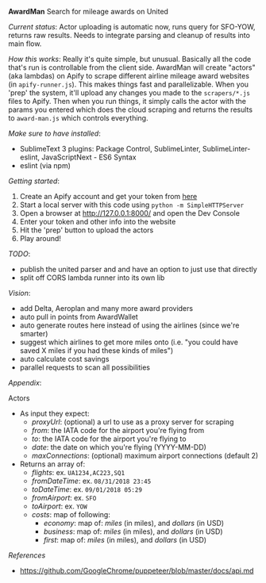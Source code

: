 **AwardMan**
  Search for mileage awards on United

*Current status*:
  Actor uploading is automatic now, runs query for SFO-YOW, returns raw results. Needs to integrate parsing and cleanup of results into main flow.

*How this works*:
  Really it's quite simple, but unusual. Basically all the code that's run is controllable from the client side. AwardMan will create "actors" (aka lambdas) on Apify to scrape different airline mileage award websites (in `apify-runner.js`). This makes things fast and parallelizable. When you 'prep' the system, it'll upload any changes you made to the `scrapers/*.js` files to Apify. Then when you run things, it simply calls the actor with the params you entered which does the cloud scraping and returns the results to `award-man.js` which controls everything.

*Make sure to have installed*:
  - SublimeText 3 plugins:
    Package Control, SublimeLinter, SublimeLinter-eslint, JavaScriptNext - ES6 Syntax
  - eslint (via npm)

*Getting started*:
  1. Create an Apify account and get your token from [here](https://my.apify.com/account#/integrations)
  2. Start a local server with this code using `python -m SimpleHTTPServer`
  3. Open a browser at http://127.0.0.1:8000/ and open the Dev Console
  4. Enter your token and other info into the website
  5. Hit the 'prep' button to upload the actors
  6. Play around!

*TODO*:
  - publish the united parser and and have an option to just use that directly
  - split off CORS lambda runner into its own lib

*Vision*:
  - add Delta, Aeroplan and many more award providers
  - auto pull in points from AwardWallet
  - auto generate routes here instead of using the airlines (since we're smarter)
  - suggest which airlines to get more miles onto (i.e. "you could have saved X miles if you had these kinds of miles")
  - auto calculate cost savings
  - parallel requests to scan all possibilities

*Appendix*:

Actors
  - As input they expect:
    - _proxyUrl_: (optional) a url to use as a proxy server for scraping
    - _from_: the IATA code for the airport you're flying from
    - _to_: the IATA code for the airport you're flying to
    - _date_: the date on which you're flying (YYYY-MM-DD)
    - _maxConnections_: (optional) maximum airport connections (default 2)
  - Returns an array of:
    - _flights_: ex. `UA1234,AC223,SQ1`
    - _fromDateTime_: ex. `08/31/2018 23:45`
    - _toDateTime_: ex. `09/01/2018 05:29`
    - _fromAirport_: ex. `SFO`
    - _toAirport_: ex. `YOW`
    - _costs_: map of following:
      - _economy_: map of: _miles_ (in miles), and _dollars_ (in USD)
      - _business_: map of: _miles_ (in miles), and _dollars_ (in USD)
      - _first_: map of: _miles_ (in miles), and _dollars_ (in USD)

*References*
  - https://github.com/GoogleChrome/puppeteer/blob/master/docs/api.md